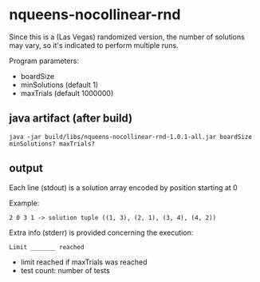 # nqueens-nocollinear-rnd

Since this is a (Las Vegas) randomized version, the number of solutions may vary, so it's indicated to perform multiple runs.

Program parameters:

- boardSize 
- minSolutions (default 1)
- maxTrials (default 1000000)

## java artifact (after build)

```
java -jar build/libs/nqueens-nocollinear-rnd-1.0.1-all.jar boardSize minSolutions? maxTrials?
```

## output

Each line (stdout) is a solution array encoded by position starting at 0

Example:

`2 0 3 1 -> solution tuple ((1, 3), (2, 1), (3, 4), (4, 2))`

Extra info (stderr) is provided concerning the execution:

```
Limit _______ reached
```

- limit reached if maxTrials was reached
- test count: number of tests
